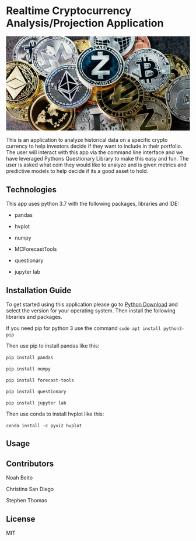 # Realtime Cryptocurrency Analysis/Projection Application



![Fintech-image](crypto_image.png)





This is an application to analyze historical data on a specific crypto currency to help investors decide if they want to include in their portfolio. The user will interact with this app via the command line interface and we have leveraged Pythons Questionary Library to make this easy and fun. The user is asked what coin they would like to analyze and is given metrics and predictive models to help decide if its a good asset to hold. 

## Technologies


This app uses python 3.7 with the following packages, libraries and IDE:

- pandas

- hvplot

- numpy 

- MCForecastTools 

- questionary 

- jupyter lab 

## Installation Guide

To get started using this application please go to [Python Download](https://www.python.org/downloads/) and select the version for your operating system. Then install the following libraries and packages.

If you need pip for python 3 use the command  ``` sudo apt install python3-pip ```

Then use pip to install pandas like this:

``` pip install pandas ```

``` pip install numpy ```

``` pip install forecast-tools ```

``` pip install questionary ```

``` pip install jupyter lab ```

Then use conda to install hvplot like this:

``` conda install -c pyviz hvplot ```

## Usage



## Contributors

Noah Beito 

Christina San Diego

Stephen Thomas

## License

MIT
